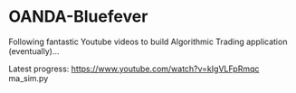 # OANDA-Bluefever
Following fantastic Youtube videos to build Algorithmic Trading application (eventually)...

Latest progress:  https://www.youtube.com/watch?v=kIgVLFpRmqc
ma_sim.py

